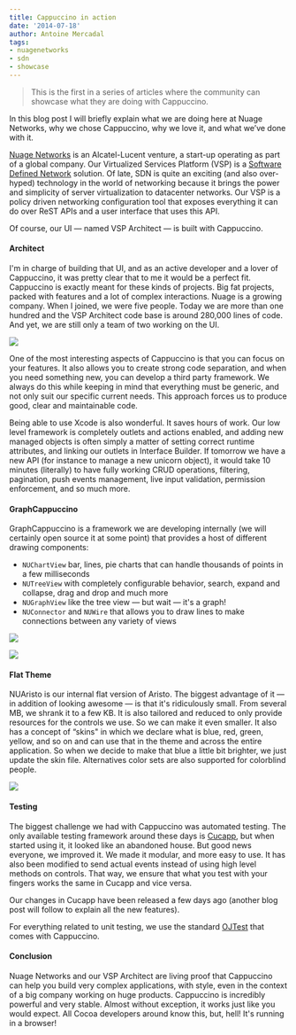 ```yaml
---
title: Cappuccino in action
date: '2014-07-18'
author: Antoine Mercadal
tags:
- nuagenetworks
- sdn
- showcase
---
```


> This is the first in a series of articles where the community can showcase what they are doing with Cappuccino.

In this blog post I will briefly explain what we are doing here at Nuage Networks, why we chose Cappuccino, why we love it, and what we’ve done with it.

[Nuage Networks](http://www.nuagenetworks.net) is an Alcatel-Lucent venture, a start-up operating as part of a global company. Our Virtualized Services Platform (VSP) is a [Software Defined Network](http://en.wikipedia.org/wiki/Software-defined_networking) solution. Of late, SDN is quite an exciting (and also over-hyped) technology in the world of networking because it brings the power and simplicity of server virtualization to datacenter networks. Our VSP is a policy driven networking configuration tool that exposes everything it can do over ReST APIs and a user interface that uses this API.

Of course, our UI — named VSP Architect — is built with Cappuccino.


#### Architect

I'm in charge of building that UI, and as an active developer and a lover of Cappuccino, it was pretty clear that to me it would be a perfect fit. Cappuccino is exactly meant for these kinds of projects. Big fat projects, packed with features and a lot of complex interactions. Nuage is a growing company. When I joined, we were five people. Today we are more than one hundred and the VSP Architect code base is around 280,000 lines of code. And yet, we are still only a team of two working on the UI.

[![](/img/cpo-uploads/2014/07/architect-domain.png)](/img/cpo-uploads/2014/07/architect-domain.png)

One of the most interesting aspects of Cappuccino is that you can focus on your features. It also allows you to create strong code separation, and when you need something new, you can develop a third party framework. We always do this while keeping in mind that everything must be generic, and not only suit our specific current needs. This approach forces us to produce good, clear and maintainable code.

Being able to use Xcode is also wonderful. It saves hours of work. Our low level framework is completely outlets and actions enabled, and adding new managed objects is often simply a matter of setting correct runtime attributes, and linking our outlets in Interface Builder. If tomorrow we have a new API (for instance to manage a new unicorn object), it would take 10 minutes (literally) to have fully working CRUD operations, filtering, pagination, push events management, live input validation, permission enforcement, and so much more.

#### GraphCappuccino

GraphCappuccino is a framework we are developing internally (we will certainly open source it at some point) that provides a host of different drawing components:

- `NUChartView` bar, lines, pie charts that can handle thousands of points in a few milliseconds
- `NUTreeView` with completely configurable behavior, search, expand and collapse, drag and drop and much more
- `NUGraphView` like the tree view — but wait — it's a graph!
- `NUConnector` and `NUWire` that allows you to draw lines to make connections between any variety of views

[![](/img/cpo-uploads/2014/07/graphcappucino-charts.png)](/img/cpo-uploads/2014/07/graphcappucino-charts.png)

[![](/img/cpo-uploads/2014/07/architect-acls.png)](/img/cpo-uploads/2014/07/architect-acls.png)


#### Flat Theme

NUAristo is our internal flat version of Aristo. The biggest advantage of it — in addition of looking awesome — is that it's ridiculously small. From several MB, we shrank it to a few KB. It is also tailored and reduced to only provide resources for the controls we use. So we can make it even smaller. It also has a concept of “skins" in which we declare what is blue, red, green, yellow, and so on and can use that in the theme and across the entire application. So when we decide to make that blue a little bit brighter, we just update the skin file. Alternatives color sets are also supported for colorblind people.

[![](/img/cpo-uploads/2014/07/NUAristo.png)](/img/cpo-uploads/2014/07/NUAristo.png)


#### Testing

The biggest challenge we had with Cappuccino was automated testing. The only available testing framework around these days is [Cucapp](https://github.com/cappuccino/cucapp), but when started using it, it looked like an abandoned house. But good news everyone, we improved it. We made it modular, and more easy to use. It has also been modified to send actual events instead of using high level methods on controls. That way, we ensure that what you test with your fingers works the same in Cucapp and vice versa.

Our changes in Cucapp have been released a few days ago (another blog post will follow to explain all the new features).

For everything related to unit testing, we use the standard [OJTest](https://github.com/cappuccino/ojtest) that comes with Cappuccino.


#### Conclusion

Nuage Networks and our VSP Architect are living proof that Cappuccino can help you build very complex applications, with style, even in the context of a big company working on huge products. Cappuccino is incredibly powerful and very stable. Almost without exception, it works just like you would expect. All Cocoa developers around know this, but, hell! It's running in a browser!
